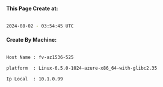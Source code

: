 
   
#### This Page Create at:

```bash

2024-08-02 - 03:54:45 UTC

```

#### Create By Machine:

```bash

Host Name : fv-az1536-525

platform  : Linux-6.5.0-1024-azure-x86_64-with-glibc2.35

Ip Local  : 10.1.0.99

```

